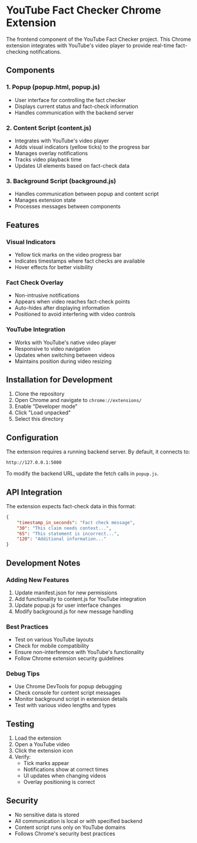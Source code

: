 # YouTube Fact Checker Chrome Extension

The frontend component of the YouTube Fact Checker project. This Chrome extension integrates with YouTube's video player to provide real-time fact-checking notifications.

## Components

### 1. Popup (popup.html, popup.js)
- User interface for controlling the fact checker
- Displays current status and fact-check information
- Handles communication with the backend server

### 2. Content Script (content.js)
- Integrates with YouTube's video player
- Adds visual indicators (yellow ticks) to the progress bar
- Manages overlay notifications
- Tracks video playback time
- Updates UI elements based on fact-check data

### 3. Background Script (background.js)
- Handles communication between popup and content script
- Manages extension state
- Processes messages between components

## Features

### Visual Indicators
- Yellow tick marks on the video progress bar
- Indicates timestamps where fact checks are available
- Hover effects for better visibility

### Fact Check Overlay
- Non-intrusive notifications
- Appears when video reaches fact-check points
- Auto-hides after displaying information
- Positioned to avoid interfering with video controls

### YouTube Integration
- Works with YouTube's native video player
- Responsive to video navigation
- Updates when switching between videos
- Maintains position during video resizing

## Installation for Development

1. Clone the repository
2. Open Chrome and navigate to `chrome://extensions/`
3. Enable "Developer mode"
4. Click "Load unpacked"
5. Select this directory

## Configuration

The extension requires a running backend server. By default, it connects to:
```
http://127.0.0.1:5000
```

To modify the backend URL, update the fetch calls in `popup.js`.

## API Integration

The extension expects fact-check data in this format:
```json
{
    "timestamp_in_seconds": "Fact check message",
    "30": "This claim needs context...",
    "65": "This statement is incorrect...",
    "120": "Additional information..."
}
```

## Development Notes

### Adding New Features
1. Update manifest.json for new permissions
2. Add functionality to content.js for YouTube integration
3. Update popup.js for user interface changes
4. Modify background.js for new message handling

### Best Practices
- Test on various YouTube layouts
- Check for mobile compatibility
- Ensure non-interference with YouTube's functionality
- Follow Chrome extension security guidelines

### Debug Tips
- Use Chrome DevTools for popup debugging
- Check console for content script messages
- Monitor background script in extension details
- Test with various video lengths and types

## Testing

1. Load the extension
2. Open a YouTube video
3. Click the extension icon
4. Verify:
   - Tick marks appear
   - Notifications show at correct times
   - UI updates when changing videos
   - Overlay positioning is correct

## Security

- No sensitive data is stored
- All communication is local or with specified backend
- Content script runs only on YouTube domains
- Follows Chrome's security best practices
